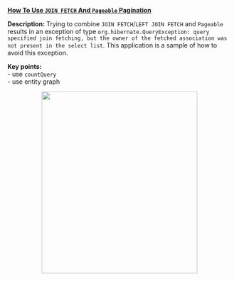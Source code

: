 **[How To Use `JOIN FETCH` And `Pageable` Pagination](https://github.com/AnghelLeonard/Hibernate-SpringBoot/tree/master/HibernateSpringBootJoinFetchPageable)**

**Description:** Trying to combine `JOIN FETCH`/`LEFT JOIN FETCH` and `Pageable` results in an exception of type `org.hibernate.QueryException: query specified join fetching, but the owner of the fetched association was not present in the select list`. This application is a sample of how to avoid this exception.

**Key points:**\
     - use `countQuery`\
     - use entity graph

<a href="https://leanpub.com/java-persistence-performance-illustrated-guide"><p align="center"><img src="https://github.com/AnghelLeonard/Hibernate-SpringBoot/blob/master/Java%20Persistence%20Performance%20Illustrated%20Guide.jpg" height="410" width="350"/></p></a>
